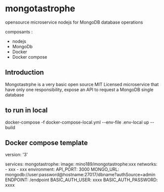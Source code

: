 # mongotastrophe
  opensource microservice nodejs for MongoDB database operations

  composants : 
  - nodejs
  - MongoDb
  - Docker
  - Docker compose

## Introduction
Mongotastrphe is a very basic open source MIT Licensed microservice that have only one responsibility, expose an API to request a MongoDB single database

## to run in local
docker-compose -f docker-compose-local.yml --env-file .env-local up --build

## Docker compose template

version: '3'

services:
  mongotastrophe:
    image: mino189/mongotastrophe:xxx
    networks:
      - xxx
      - xxx
    environment:
      API_PORT: 3000
      MONGO_URL: mongodb://user:password@hostname:27017/dbname?authSource=admin
      ENDPOINT: /endpoint
      BASIC_AUTH_USER: xxxx
      BASIC_AUTH_PASSWORD: xxxx
